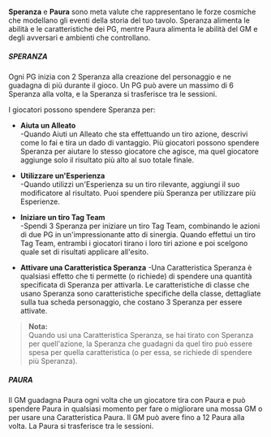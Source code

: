**Speranza** e **Paura** sono meta valute che rappresentano le forze cosmiche che modellano gli eventi della storia del tuo tavolo. Speranza alimenta le abilità e le caratteristiche dei PG, mentre Paura alimenta le abilità del GM e degli avversari e ambienti che controllano.

##### SPERANZA
Ogni PG inizia con 2 Speranza alla creazione del personaggio e ne guadagna di più durante il gioco. Un PG può avere un massimo di 6 Speranza alla volta, e la Speranza si trasferisce tra le sessioni.

I giocatori possono spendere Speranza per:

- **Aiuta un Alleato**  
-Quando Aiuti un Alleato che sta effettuando un tiro azione, descrivi come lo fai e tira un dado di vantaggio. Più giocatori possono spendere Speranza per aiutare lo stesso giocatore che agisce, ma quel giocatore aggiunge solo il risultato più alto al suo totale finale.

- **Utilizzare un'Esperienza**  
-Quando utilizzi un'Esperienza su un tiro rilevante, aggiungi il suo modificatore al risultato. Puoi spendere più Speranza per utilizzare più Esperienze.

- **Iniziare un  tiro Tag Team**  
-Spendi 3 Speranza per iniziare un tiro Tag Team, combinando le azioni di due PG in un'impressionante atto di sinergia. Quando effettui un tiro Tag Team, entrambi i giocatori tirano i loro tiri azione e poi scelgono quale set di risultati applicare all'esito.

- **Attivare una Caratteristica Speranza**
-Una Caratteristica Speranza è qualsiasi effetto che ti permette (o richiede) di spendere una quantità specificata di Speranza per attivarla. Le caratteristiche di classe che usano Speranza sono caratteristiche specifiche della classe, dettagliate sulla tua scheda personaggio, che costano 3 Speranza per essere attivate.

> **Nota:**  
> Quando usi una Caratteristica Speranza, se hai tirato con Speranza per quell'azione, la Speranza che guadagni da quel tiro può essere spesa per quella caratteristica (o per essa, se richiede di spendere più Speranza).

##### PAURA
Il GM guadagna Paura ogni volta che un giocatore tira con Paura e può spendere Paura in qualsiasi momento per fare o migliorare una mossa GM o per usare una Caratteristica Paura. Il GM può avere fino a 12 Paura alla volta. La Paura si trasferisce tra le sessioni.